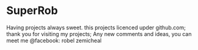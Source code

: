 # SuperRob
Having projects always sweet.
this projects licenced upder github.com;
thank you for visiting my projects;
Any new comments and ideas, you can meet me
@facebook: robel zemicheal
